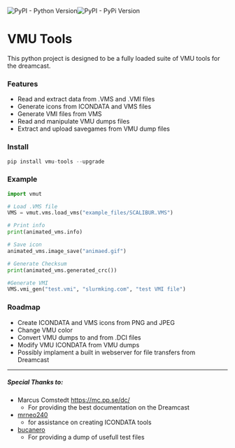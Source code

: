![PyPI - Python Version](https://img.shields.io/pypi/pyversions/vmu-tools)![PyPI - PyPi Version](https://img.shields.io/pypi/v/vmu-tools.svg)

# VMU Tools

This python project is designed to be a fully loaded suite of VMU tools for the dreamcast.

### Features
* Read and extract data from .VMS and  .VMI files
* Generate icons from ICONDATA and VMS files
* Generate VMI files from VMS 
* Read and manipulate VMU dumps files
* Extract and upload savegames from VMU dump files

### Install 
``` python
pip install vmu-tools --upgrade
```

### Example

```python
import vmut

# Load .VMS file
VMS = vmut.vms.load_vms("example_files/SCALIBUR.VMS")

# Print info
print(animated_vms.info)

# Save icon
animated_vms.image_save("animaed.gif")

# Generate Checksum
print(animated_vms.generated_crc())

#Generate VMI
VMS.vmi_gen("test.vmi", "slurmking.com", "test VMI file")
```




### Roadmap
* Create ICONDATA and VMS icons from PNG and JPEG
* Change VMU color
* Convert VMU dumps to and from .DCI files
* Modify VMU ICONDATA from VMU dumps
* Possibly implament a built in webserver for file transfers from Dreamcast




----
##### Special Thanks  to:
* Marcus Comstedt https://mc.pp.se/dc/
	* For providing the best documentation on the Dreamcast 
* [mrneo240](https://github.com/mrneo240)
	* for assistance on creating ICONDATA tools
*  [bucanero](https://github.com/bucanero)
	* For providing a dump of usefull test files
